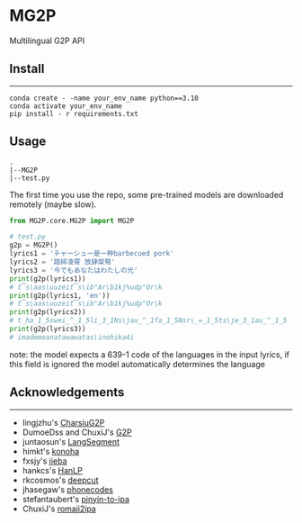 # MG2P

Multilingual G2P API

## Install

***

```shell
conda create - -name your_env_name python==3.10
conda activate your_env_name
pip install - r requirements.txt
```

## Usage

```
.
|--MG2P
|--test.py
```

The first time you use the repo, some pre-trained models are downloaded remotely (maybe slow).

```python
from MG2P.core.MG2P import MG2P

# test.py
g2p = MG2P()
lyrics1 = 'チャーシュー是一种barbecued pork'
lyrics2 = '踏碎凌霄 放肆桀骜'
lyrics3 = '今でもあなたはわたしの光'
print(g2p(lyrics1))
# t͡s\aas\uuzeit͡s\ib"Ar\b1kj%udp"Or\k
print(g2p(lyrics1, 'en'))
# t͡s\aas\uuzeit͡s\ib"Ar\b1kj%udp"Or\k
print(g2p(lyrics2))
# t_ha_1_5swei_^_1_5li_3_1Ns\jau_^_1fa_1_5Nsr\_=_1_5ts\je_3_1au_^_1_5
print(g2p(lyrics3))
# imademoanatawawatas\inohika4i
```

note: the model expects a 639-1 code of the languages in the input lyrics, if this field is ignored the model
automatically determines the language

## Acknowledgements

***

* lingjzhu's [CharsiuG2P](https://github.com/lingjzhu/CharsiuG2P)
* DumoeDss and ChuxiJ's [G2P](https://github.com/BeatMagic/g2p)
* juntaosun's [LangSegment](https://github.com/juntaosun/LangSegment)
* himkt's [konoha](https://github.com/himkt/konoha)
* fxsjy's [jieba](https://github.com/fxsjy/jieba)
* hankcs's [HanLP](https://github.com/hankcs/HanLP)
* rkcosmos's [deepcut](https://github.com/rkcosmos/deepcut)
* jhasegaw's [phonecodes](https://github.com/jhasegaw/phonecodes)
* stefantaubert's [pinyin-to-ipa](https://github.com/stefantaubert/pinyin-to-ipa)
* ChuxiJ's [romaji2ipa](https://ec26ubh65w.feishu.cn/sheets/FD37spdiLhcGeEtEaFucOPX4nGg?sheet=543d9b)